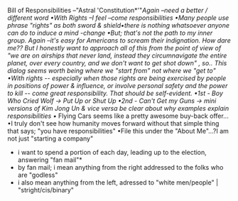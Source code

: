 Bill of Responsibilities –"Astral 'Constitution*'"*Again –need a better / different word
•With Rights –I feel –come responsibilities
•Many people use phrase "rights" as both sword & shield•there is nothing whatsoever anyone can do to induce a mind -change
•But; that's not the path to my inner group. Again –it's easy for Americans to scream their indignation. How dare me?? But I honestly want to approach all of this from the point of view of "we are on airships that never land, instead they circumnavigate the entire planet, over every country, and we don't want to get shot down" , so.. This dialog seems worth being where we "start from" not where we "get to"
•With rights -- especially when those rights are being exercised by people in positions of power & influence, or involve personal safety and the power to kill -- come great responsibility. That should be self-evident.
•1st -  Boy Who Cried Wolf -> Put Up or Shut Up
•2nd -  Can't Get my Guns -> mini versions of Kim Jong Un & vice versa be clear about why examples explain responsibilities
•* Flying Cars seems like a pretty awesome buy-back offer...
•I truly don't see how humanity moves forward without that simple thing that says; "you have responsibilities"
•File this under the "About Me"...?I am not just "starting a company"

- i want to spend a portion of each day, leading up to the election, answering "fan mail"*
 - by fan mail; i mean anything from the right addressed to the folks who are "godless"
 - i also mean anything from the left, adressed to "white men/people" | "stright/cis/binary"
